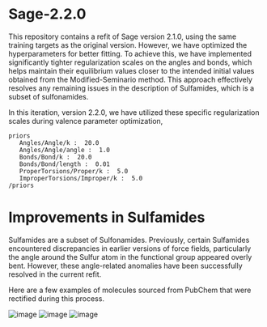 # Sage-2.2.0

This repository contains a refit of Sage version 2.1.0, using the same training targets as the original version. However, we have optimized the hyperparameters for better fitting. To achieve this, we have implemented significantly tighter regularization scales on the angles and bonds, which helps maintain their equilibrium values closer to the intended initial values obtained from the Modified-Seminario method. This approach effectively resolves any remaining issues in the description of Sulfamides, which is a subset of sulfonamides.

In this iteration, version 2.2.0, we have utilized these specific regularization scales during valence parameter optimization, 
```
priors
   Angles/Angle/k :  20.0
   Angles/Angle/angle :  1.0
   Bonds/Bond/k :  20.0
   Bonds/Bond/length :  0.01
   ProperTorsions/Proper/k :  5.0
   ImproperTorsions/Improper/k :  5.0
/priors

```

# Improvements in Sulfamides
Sulfamides are a subset of Sulfonamides. Previously, certain Sulfamides encountered discrepancies in earlier versions of force fields, particularly the angle around the Sulfur atom in the functional group appeared overly bent. However, these angle-related anomalies have been successfully resolved in the current refit. 

Here are a few examples of molecules sourced from PubChem that were rectified during this process.

![image](https://github.com/pavankum/sage-2.2.0/assets/16142894/8eeed184-9736-402e-9089-5db48074fdb5)
![image](https://github.com/pavankum/sage-2.2.0/assets/16142894/2f1cb0a0-8f7d-4ac3-9fe2-a22e1cae7b76)
![image](https://github.com/pavankum/sage-2.2.0/assets/16142894/f6355b13-d7b5-4b9d-8cd8-49ea1795e68f)



